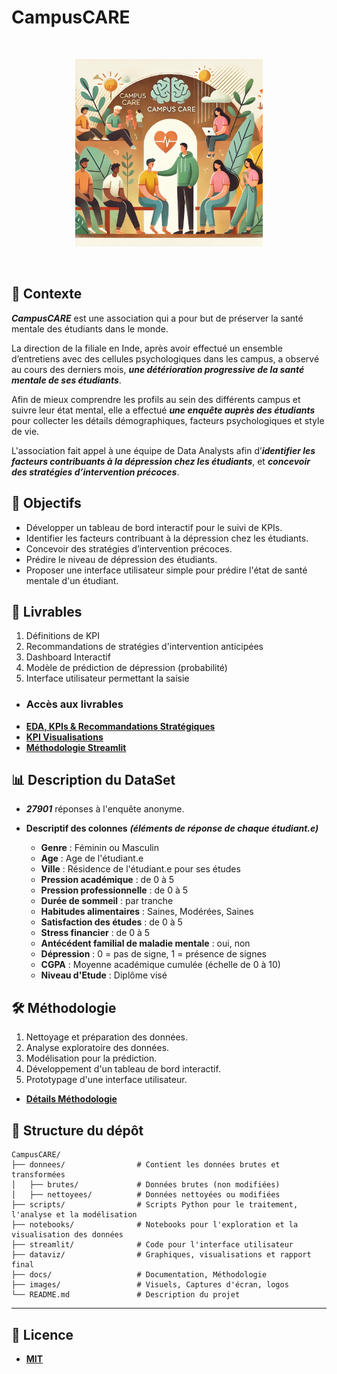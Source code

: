 # CampusCARE

<br>
<p align="center">
  <img src="./images/CampusCare.webp" alt="Campus Care" width="300">
</p>
<br>


## 🏫 Contexte
***CampusCARE*** est une association qui a pour but de préserver la santé mentale des étudiants dans le monde.

La direction de la filiale en Inde, après avoir effectué un ensemble d’entretiens avec des cellules psychologiques dans les campus, a observé au cours des derniers mois, ***une détérioration progressive de la santé mentale de ses étudiants***.

Afin de mieux comprendre les profils au sein des différents campus et suivre leur état mental, elle a effectué ***une enquête auprès des étudiants*** pour collecter les détails démographiques, facteurs psychologiques et style de vie.

L'association fait appel à une équipe de Data Analysts afin d’***identifier les facteurs contribuants à la dépression chez les étudiants***, et ***concevoir des stratégies d’intervention précoces***.

## 🎯 Objectifs
- Développer un tableau de bord interactif pour le suivi de KPIs.
- Identifier les facteurs contribuant à la dépression chez les étudiants.
- Concevoir des stratégies d’intervention précoces.
- Prédire le niveau de dépression des étudiants.
- Proposer une interface utilisateur simple pour prédire l'état de santé mentale d'un étudiant.

## 🚀 Livrables

1. Définitions de KPI
2. Recommandations de stratégies d'intervention anticipées
3. Dashboard Interactif
4. Modèle de prédiction de dépression (probabilité)
5. Interface utilisateur permettant la saisie

- ### **Accès aux livrables**
- **[EDA, KPIs & Recommandations Stratégiques](./docs/eda.md)**
- **[KPI Visualisations](./docs/KPI_visualisations.md)**
- **[Méthodologie Streamlit](./docs/methodologie_streamlit.md)**

## 📊 Description du DataSet

- ***27901*** réponses à l'enquête anonyme.
- **Descriptif des colonnes** ***(éléments de réponse de chaque étudiant.e)***

  - **Genre** : Féminin ou Masculin
  - **Age** : Age de l'étudiant.e
  - **Ville** : Résidence de l'étudiant.e pour ses études
  - **Pression académique** : de 0 à 5
  - **Pression professionnelle** : de 0 à 5 
  - **Durée de sommeil** : par tranche  
  - **Habitudes alimentaires** : Saines, Modérées, Saines 
  - **Satisfaction des études** : de 0 à 5  
  - **Stress financier** : de 0 à 5
  - **Antécédent familial de maladie mentale** : oui, non 
  - **Dépression** : 0 = pas de signe, 1 = présence de signes  
  - **CGPA** : Moyenne académique cumulée (échelle de 0 à 10)
  - **Niveau d'Etude** : Diplôme visé

## 🛠️ Méthodologie
1. Nettoyage et préparation des données.
2. Analyse exploratoire des données.
3. Modélisation pour la prédiction.
4. Développement d'un tableau de bord interactif.
5. Prototypage d'une interface utilisateur.

- **[Détails Méthodologie](./docs/methodologie.md)** 

## 📂 Structure du dépôt
```
CampusCARE/
├── donnees/                # Contient les données brutes et transformées
│   ├── brutes/             # Données brutes (non modifiées)
│   ├── nettoyees/          # Données nettoyées ou modifiées
├── scripts/                # Scripts Python pour le traitement, l'analyse et la modélisation
├── notebooks/              # Notebooks pour l'exploration et la visualisation des données
├── streamlit/              # Code pour l'interface utilisateur
├── dataviz/                # Graphiques, visualisations et rapport final
├── docs/                   # Documentation, Méthodologie
├── images/                 # Visuels, Captures d'écran, logos
└── README.md               # Description du projet
```

---

## 📜 Licence
- [**MIT**](./LICENSE)
